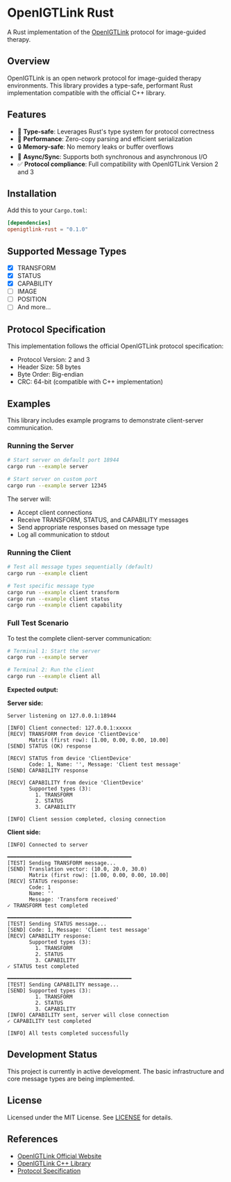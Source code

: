 # OpenIGTLink Rust

A Rust implementation of the [OpenIGTLink](http://openigtlink.org/) protocol for image-guided therapy.

## Overview

OpenIGTLink is an open network protocol for image-guided therapy environments. This library provides a type-safe, performant Rust implementation compatible with the official C++ library.

## Features

- 🦀 **Type-safe**: Leverages Rust's type system for protocol correctness
- 🚀 **Performance**: Zero-copy parsing and efficient serialization
- 🔒 **Memory-safe**: No memory leaks or buffer overflows
- 🔄 **Async/Sync**: Supports both synchronous and asynchronous I/O
- ✅ **Protocol compliance**: Full compatibility with OpenIGTLink Version 2 and 3

## Installation

Add this to your `Cargo.toml`:

```toml
[dependencies]
openigtlink-rust = "0.1.0"
```

## Supported Message Types

- [x] TRANSFORM
- [x] STATUS
- [x] CAPABILITY
- [ ] IMAGE
- [ ] POSITION
- [ ] And more...

## Protocol Specification

This implementation follows the official OpenIGTLink protocol specification:
- Protocol Version: 2 and 3
- Header Size: 58 bytes
- Byte Order: Big-endian
- CRC: 64-bit (compatible with C++ implementation)

## Examples

This library includes example programs to demonstrate client-server communication.

### Running the Server

```bash
# Start server on default port 18944
cargo run --example server

# Start server on custom port
cargo run --example server 12345
```

The server will:
- Accept client connections
- Receive TRANSFORM, STATUS, and CAPABILITY messages
- Send appropriate responses based on message type
- Log all communication to stdout

### Running the Client

```bash
# Test all message types sequentially (default)
cargo run --example client

# Test specific message type
cargo run --example client transform
cargo run --example client status
cargo run --example client capability
```

### Full Test Scenario

To test the complete client-server communication:

```bash
# Terminal 1: Start the server
cargo run --example server

# Terminal 2: Run the client
cargo run --example client all
```

**Expected output:**

**Server side:**
```
Server listening on 127.0.0.1:18944

[INFO] Client connected: 127.0.0.1:xxxxx
[RECV] TRANSFORM from device 'ClientDevice'
       Matrix (first row): [1.00, 0.00, 0.00, 10.00]
[SEND] STATUS (OK) response

[RECV] STATUS from device 'ClientDevice'
       Code: 1, Name: '', Message: 'Client test message'
[SEND] CAPABILITY response

[RECV] CAPABILITY from device 'ClientDevice'
       Supported types (3):
         1. TRANSFORM
         2. STATUS
         3. CAPABILITY

[INFO] Client session completed, closing connection
```

**Client side:**
```
[INFO] Connected to server

━━━━━━━━━━━━━━━━━━━━━━━━━━━━━━━━━━━━━━━━
[TEST] Sending TRANSFORM message...
[SEND] Translation vector: (10.0, 20.0, 30.0)
       Matrix (first row): [1.00, 0.00, 0.00, 10.00]
[RECV] STATUS response:
       Code: 1
       Name: ''
       Message: 'Transform received'
✓ TRANSFORM test completed

━━━━━━━━━━━━━━━━━━━━━━━━━━━━━━━━━━━━━━━━
[TEST] Sending STATUS message...
[SEND] Code: 1, Message: 'Client test message'
[RECV] CAPABILITY response:
       Supported types (3):
         1. TRANSFORM
         2. STATUS
         3. CAPABILITY
✓ STATUS test completed

━━━━━━━━━━━━━━━━━━━━━━━━━━━━━━━━━━━━━━━━
[TEST] Sending CAPABILITY message...
[SEND] Supported types (3):
         1. TRANSFORM
         2. STATUS
         3. CAPABILITY
[INFO] CAPABILITY sent, server will close connection
✓ CAPABILITY test completed

[INFO] All tests completed successfully
```

## Development Status

This project is currently in active development. The basic infrastructure and core message types are being implemented.

## License

Licensed under the MIT License. See [LICENSE](LICENSE) for details.

## References

- [OpenIGTLink Official Website](http://openigtlink.org/)
- [OpenIGTLink C++ Library](https://github.com/openigtlink/OpenIGTLink)
- [Protocol Specification](https://github.com/openigtlink/OpenIGTLink/blob/master/Documents/Protocol/index.md)
